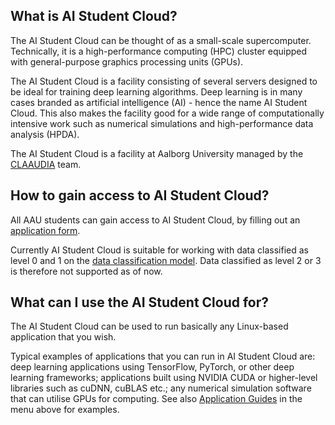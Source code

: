 ## What is AI Student Cloud?

The AI Student Cloud can be thought of as a small-scale
supercomputer. Technically, it is a high-performance computing (HPC)
cluster equipped with general-purpose graphics processing units
(GPUs).

The AI Student Cloud is a facility consisting of several servers designed to
be ideal for training deep learning algorithms. Deep learning is in
many cases branded as artificial intelligence (AI) - hence the name AI Student
Cloud.
This also makes the facility good for a wide range of computationally
intensive work such as numerical simulations and high-performance data
analysis (HPDA).

The AI Student Cloud is a facility at Aalborg University managed by the
[CLAAUDIA](https://www.researcher.aau.dk/contact/claaudia) team.

## How to gain access to AI Student Cloud?

All AAU students can gain access to AI Student Cloud, by filling out an [application form](INDSÆT-FORMS-LINK-HER).

Currently AI Student Cloud is suitable for working with data classified as level 0
and 1 on the [data classification model](https://www.security.aau.dk/data-classification).
Data classified as level 2 or 3 is therefore not supported as of now.



## What can I use the AI Student Cloud for?

The AI Student Cloud can be used to run basically any Linux-based application
that you wish. 

Typical examples of applications that you can run in AI Student Cloud are:
deep learning applications using TensorFlow, PyTorch, or other deep
learning frameworks; applications built using NVIDIA CUDA or
higher-level libraries such as cuDNN, cuBLAS etc.; any numerical
simulation software that can utilise GPUs for computing.
See also [Application Guides](application-guides/interactive-tensorflow/) in the menu above for examples.






